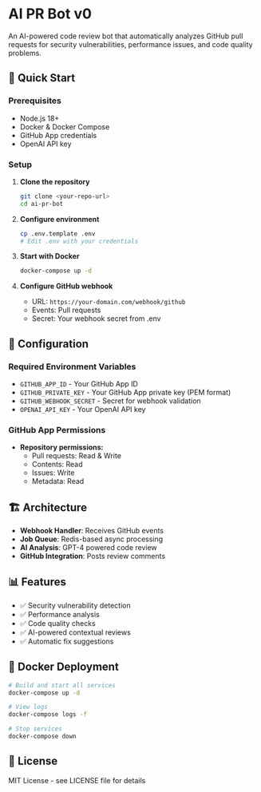 # AI PR Bot v0

An AI-powered code review bot that automatically analyzes GitHub pull requests for security vulnerabilities, performance issues, and code quality problems.

## 🚀 Quick Start

### Prerequisites
- Node.js 18+
- Docker & Docker Compose
- GitHub App credentials
- OpenAI API key

### Setup

1. **Clone the repository**
   ```bash
   git clone <your-repo-url>
   cd ai-pr-bot
   ```

2. **Configure environment**
   ```bash
   cp .env.template .env
   # Edit .env with your credentials
   ```

3. **Start with Docker**
   ```bash
   docker-compose up -d
   ```

4. **Configure GitHub webhook**
   - URL: `https://your-domain.com/webhook/github`
   - Events: Pull requests
   - Secret: Your webhook secret from .env

## 🔧 Configuration

### Required Environment Variables
- `GITHUB_APP_ID` - Your GitHub App ID
- `GITHUB_PRIVATE_KEY` - Your GitHub App private key (PEM format)
- `GITHUB_WEBHOOK_SECRET` - Secret for webhook validation
- `OPENAI_API_KEY` - Your OpenAI API key

### GitHub App Permissions
- **Repository permissions:**
  - Pull requests: Read & Write
  - Contents: Read
  - Issues: Write
  - Metadata: Read

## 🏗️ Architecture

- **Webhook Handler**: Receives GitHub events
- **Job Queue**: Redis-based async processing
- **AI Analysis**: GPT-4 powered code review
- **GitHub Integration**: Posts review comments

## 📊 Features

- ✅ Security vulnerability detection
- ✅ Performance analysis
- ✅ Code quality checks
- ✅ AI-powered contextual reviews
- ✅ Automatic fix suggestions

## 🐳 Docker Deployment

```bash
# Build and start all services
docker-compose up -d

# View logs
docker-compose logs -f

# Stop services
docker-compose down
```

## 📝 License

MIT License - see LICENSE file for details
